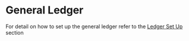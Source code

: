 # General Ledger

For detail on how to set up the general ledger refer to the [Ledger Set Up](ledger_setup) section
